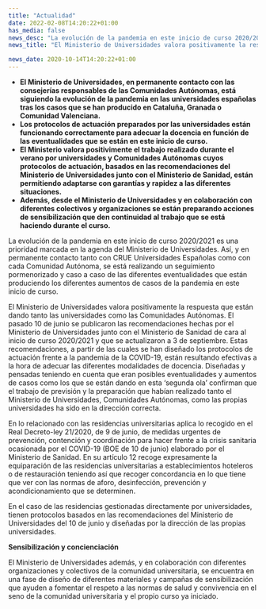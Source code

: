 ```yaml
---
title: "Actualidad"
date: 2022-02-08T14:20:22+01:00
has_media: false
news_desc: "La evolución de la pandemia en este inicio de curso 2020/2021 es una prioridad marcada en la agenda del Ministerio de Universidades. Así, y en permanente contacto tanto con CRUE Universidades Españolas como con cada Comunidad Autónoma, se está realizando un seguimiento pormenorizado y caso a caso de las diferentes eventualidades que están produciendo los diferentes aumentos de casos de la pandemia en este inicio de curso."
news_title: "El Ministerio de Universidades valora positivamente la respuesta de los protocolos de actuación de las universidades españolas frente a la pandemia en este inicio de curso 2020/2021"

news_date: 2020-10-14T14:20:22+01:00
---
```

<ul>
<li><b>El Ministerio de Universidades, en permanente contacto con las consejer&iacute;as responsables de las Comunidades Aut&oacute;nomas, est&aacute; siguiendo la evoluci&oacute;n de la pandemia en las universidades espa&ntilde;olas tras los casos que se han producido en Catalu&ntilde;a, Granada o Comunidad Valenciana.</b></li>
<li><b>Los protocolos de actuaci&oacute;n preparados por las universidades est&aacute;n funcionando correctamente para adecuar la docencia en funci&oacute;n de las eventualidades que se est&aacute;n en este inicio de curso.</b></li>
<li><b>El Ministerio valora positivimente el trabajo realizado durante el verano por universidades y Comunidades Aut&oacute;nomas cuyos protocolos de actuaci&oacute;n, basados en las recomendaciones del Ministerio de Universidades junto con el Ministerio de Sanidad, est&aacute;n permitiendo adaptarse con garant&iacute;as y rapidez a las diferentes situaciones.</b></li>
<li><b>Adem&aacute;s, desde el Ministerio de Universidades y en colaboraci&oacute;n con diferentes colectivos y organizaciones se est&aacute;n preparando acciones de sensibilizaci&oacute;n que den continuidad al trabajo que se est&aacute; haciendo durante el curso.</b></li>
</ul>
<p>La evoluci&oacute;n de la pandemia en este inicio de curso 2020/2021 es una prioridad marcada en la agenda del Ministerio de Universidades. As&iacute;, y en permanente contacto tanto con CRUE Universidades Espa&ntilde;olas como con cada Comunidad Aut&oacute;noma, se est&aacute; realizando un seguimiento pormenorizado y caso a caso de las diferentes eventualidades que est&aacute;n produciendo los diferentes aumentos de casos de la pandemia en este inicio de curso.</p>
<p>El Ministerio de Universidades valora positivamente la respuesta que est&aacute;n dando tanto las universidades como las Comunidades Aut&oacute;nomas. El pasado 10 de junio se publicaron las recomendaciones hechas por el Ministerio de Universidades junto con el Ministerio de Sanidad de cara al inicio de curso 2020/2021 y que se actualizaron a 3 de septiembre. Estas recomendaciones, a partir de las cuales se han dise&ntilde;ado los protocolos de actuaci&oacute;n frente a la pandemia de la COVID-19, est&aacute;n resultando efectivas a la hora de adecuar las diferentes modalidades de docencia. Dise&ntilde;adas y pensadas teniendo en cuenta que eran posibles eventualidades y aumentos de casos como los que se est&aacute;n dando en esta &lsquo;segunda ola&rsquo; confirman que el trabajo de previsi&oacute;n y la preparaci&oacute;n que hab&iacute;an realizado tanto el Ministerio de Universidades, Comunidades Aut&oacute;nomas, como las propias universidades ha sido en la direcci&oacute;n correcta.</p>
<p>En lo relacionado con las residencias universitarias aplica lo recogido en el Real Decreto-ley 21/2020, de 9 de junio, de medidas urgentes de prevenci&oacute;n, contenci&oacute;n y coordinaci&oacute;n para hacer frente a la crisis sanitaria ocasionada por el COVID-19 (BOE de 10 de junio) elaborado por el Ministerio de Sanidad. En su art&iacute;culo 12 recoge expresamente la equiparaci&oacute;n de las residencias universitarias a establecimientos hoteleros o de restauraci&oacute;n teniendo as&iacute; que recoger concordancia en lo que tiene que ver con las normas de aforo, desinfecci&oacute;n, prevenci&oacute;n y acondicionamiento&nbsp;que se determinen.</p>
<p>En el caso de las residencias gestionadas directamente por universidades, tienen protocolos basados en las recomendaciones del Ministerio de Universidades del 10 de junio y dise&ntilde;adas por la direcci&oacute;n de las propias universidades.</p>
<p><b>Sensibilizaci&oacute;n y concienciaci&oacute;n</b></p>
<p>El Ministerio de Universidades adem&aacute;s, y en colaboraci&oacute;n con diferentes organizaciones y colectivos de la comunidad universitaria, se encuentra en una fase de dise&ntilde;o de diferentes materiales y campa&ntilde;as de sensibilizaci&oacute;n que ayuden a fomentar el respeto a las normas de salud y convivencia en el seno de la comunidad universitaria y el propio curso ya iniciado.</p>